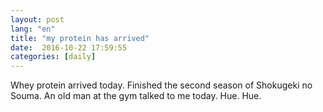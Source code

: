 ```yaml
---
layout: post
lang: "en"
title: "my protein has arrived"
date:  2016-10-22 17:59:55
categories: [daily]
---
```

Whey protein arrived today. Finished the second season of Shokugeki no Souma. An old man at the gym talked to me today. Hue. Hue.

